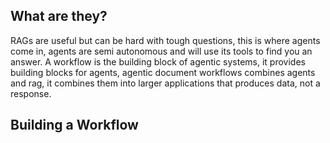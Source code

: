## What are they?
RAGs are useful but can be hard with tough questions, this is where agents come in, agents are semi autonomous and will use its tools to find you an answer. 
A workflow is the building block of agentic systems, it provides building blocks for agents, agentic document workflows combines agents and rag, it combines them into larger applications that produces data, not a response.

## Building a Workflow
